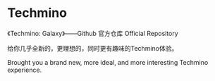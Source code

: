 # Techmino

《Techmino: Galaxy》——Github 官方仓库 Official Repository

给你几乎全新的，更理想的，同时更有趣味的Techmino体验。

Brought you a brand new, more ideal, and more interesting Techmino experience.
